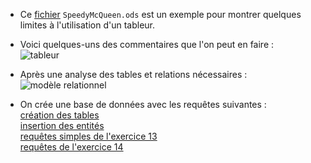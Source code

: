  * Ce [fichier](https://github.com/NaturelEtChaud/NSI-Terminale/blob/main/4%20Base%20de%20donn%C3%A9es/Gothan/SpeedyMcQueen.ods) `SpeedyMcQueen.ods` est un exemple pour montrer quelques limites à l'utilisation d'un tableur.

* Voici quelques-uns des commentaires que l'on peut en faire : <br>
![tableur](https://github.com/NaturelEtChaud/NSI-Terminale/blob/main/4%20Base%20de%20donn%C3%A9es/Gothan/01%20-%20analyse%20du%20tableur.png)

* Après une analyse des tables et relations nécessaires : <br>
![modèle relationnel](https://github.com/NaturelEtChaud/NSI-Terminale/blob/main/4%20Base%20de%20donn%C3%A9es/Gothan/02%20-%20mod%C3%A8le%20relationnel.png)

* On crée une base de données avec les requêtes suivantes :<br>
[création des tables](https://github.com/NaturelEtChaud/NSI-Terminale/blob/main/4%20Base%20de%20donn%C3%A9es/Gothan/SpeedyMcQueen_1_cr%C3%A9ation_tables.sql)<br>
[insertion des entités](https://github.com/NaturelEtChaud/NSI-Terminale/blob/main/4%20Base%20de%20donn%C3%A9es/Gothan/SpeedyMcQueen_2_insertion_entit%C3%A9s.sql)<br>
[requêtes simples de l'exercice 13](https://github.com/NaturelEtChaud/NSI-Terminale/blob/main/4%20Base%20de%20donn%C3%A9es/Gothan/SpeedyMcQueen_3_requ%C3%AAtes_ex14.sql)<br>
[requêtes de l'exercice 14](https://github.com/NaturelEtChaud/NSI-Terminale/blob/main/4%20Base%20de%20donn%C3%A9es/Gothan/SpeedyMcQueen_4_requ%C3%AAtes_ex15.sql)
